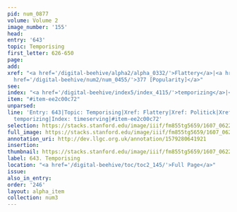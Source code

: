 ```yaml
---
pid: num_0877
volume: Volume 2
image_number: '155'
head:
entry: '643'
topic: Temporising
first_letter: 626-650
page:
add:
xref: "<a href='/digital-beehive/alpha2/alpha_0332/'>Flattery</a>|<a href='/digital-beehive/alpha4/alpha_0720/'>Politick</a>|<a
  href='/digital-beehive/num2/num_0455/'>377 [Popularity]</a>"
see:
index: "<a href='/digital-beehive/index5/index_4115/'>temporizing</a>|<a href='/digital-beehive/index5/index_4141/'>timeserving</a>"
item: "#item-ee2c00c72"
unparsed:
line: 'Entry: 643|Topic: Temporising|Xref: Flattery|Xref: Politick|Xref: 377 [Popularity]|Index:
  temporizing|Index: timeserving|#item-ee2c00c72'
selection: https://stacks.stanford.edu/image/iiif/fm855tg5659/1607_0622/442,2104,2881,733/full/0/default.jpg
full_image: https://stacks.stanford.edu/image/iiif/fm855tg5659/1607_0622/full/full/0/default.jpg
annotation_uri: http://dev.llgc.org.uk/annotation/1579280641921
insertion:
thumbnail: https://stacks.stanford.edu/image/iiif/fm855tg5659/1607_0622/442,2104,600,180/250,/0/default.jpg
label: 643. Temporising
location: "<a href='/digital-beehive/toc/toc2_145/'>Full Page</a>"
issue:
also_in_entry:
order: '246'
layout: alpha_item
collection: num3
---
```

